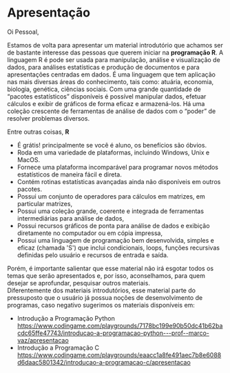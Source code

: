 # Apresentação

Oi Pessoal,

Estamos de volta para apresentar um material introdutório que achamos ser de bastante interesse das pessoas que querem iniciar na <b>programação R</b>. A linguagem R é pode ser usada para  manipulação, análise e visualização de dados, para análises estatísticas e produção de documentos e para apresentações centradas em dados. É uma linguagem que tem aplicação nas mais diversas áreas do conhecimento, tais como: atuária, economia, biologia, genética, ciências sociais. 
Com uma grande quantidade de “pacotes estatísticos” disponíveis é possível manipular dados, efetuar cálculos e exibir de gráficos de forma eficaz e armazená-los. Há uma coleção crescente de ferramentas de análise de dados com o “poder” de resolver problemas diversos. 

Entre outras coisas, <b>R</b> 
+ É grátis! principalmente se você é aluno, os benefícios são óbvios.
+ Roda em uma variedade de plataformas, incluindo Windows, Unix e MacOS.
+ Fornece uma plataforma incomparável para programar novos métodos estatísticos de maneira fácil e direta.
+ Contém rotinas estatísticas avançadas ainda não disponíveis em outros pacotes.
+ Possui um conjunto de operadores para cálculos em matrizes, em particular matrizes,
+ Possui uma coleção grande, coerente e integrada de ferramentas intermediárias para análise de dados,
+ Possui recursos gráficos de ponta para análise de dados e exibição diretamente no computador ou em cópia impressa,
+ Possui uma linguagem de programação bem desenvolvida, simples e eficaz (chamada 'S') que inclui
condicionais, loops, funções recursivas definidas pelo usuário e recursos de entrada e saída. <br>

Porém, é importante salientar que esse material não irá esgotar todos os temas que serão apresentados e, por isso, aconselhamos, para quem desejar se aprofundar, pesquisar outros materiais.<br>
Diferentemente dos materiais introdutórios, esse material parte do pressuposto que o usuário já possua noções de desenvolvimento de programas, caso negativo sugerimos os materiais disponíveis em:</br>
+ Introdução a Programação Python </br>
https://www.codingame.com/playgrounds/7178bc199e90b50dc41b62bacdc65ffe47743/introducao-a-programacao-python---prof--marco-vaz/apresentacao
+ Introdução a Programação C </br>
https://www.codingame.com/playgrounds/eaacc1a8fe491aec7b8e6088d6daac5801342/introducao-a-programacao-c/apresentacao
